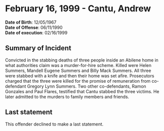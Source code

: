 # February 16, 1999 - Cantu, Andrew

**Date of Birth**: 12/05/1967<br/>
**Date of Offense**: 06/11/1990<br/>
**Date of execution**: 02/16/1999<br/>

## Summary of Incident
Convicted in the stabbing deaths of three people inside an Abilene home in what authorities claim was a murder-for-hire scheme. Killed were Helen Summers, Mandell Eugene Summers and Billy Mack Summers. All three were stabbed with a knife and then their home was set afire. Prosecutors charged that the three were killed for the promise of remuneration from co-defendant Gregory Lynn Summers. Two other co-defendants, Ramon Gonzales and Paul Flares, testified that Cantu stabbed the three victims. He later admitted to the murders to family members and friends.

## Last statement
This offender declined to make a last statement.
